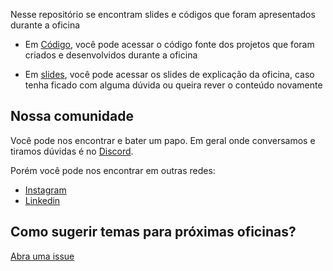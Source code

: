 Nesse repositório se encontram slides e códigos que foram apresentados durante a oficina

- Em [Código](./codigo), você pode acessar o código fonte dos projetos que foram criados e desenvolvidos durante a oficina

- Em [slides](./slides), você pode acessar os slides de explicação da oficina, caso tenha ficado com alguma dúvida ou queira rever o conteúdo novamente


## Nossa comunidade

Você pode nos encontrar e bater um papo. Em geral onde conversamos e tiramos dúvidas é no [Discord](https://discord.gg/JskJ7nCtsX).

Porém você pode nos encontrar em outras redes:

- [Instagram](https://www.instagram.com/robochicass/)
- [Linkedin](https://www.linkedin.com/company/robôchicas/)


## Como sugerir temas para próximas oficinas?

[Abra uma issue](https://github.com/robochicas/casa-e-automacoes/issues)